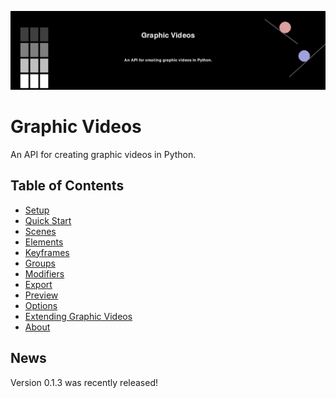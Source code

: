 ![logo](https://raw.githubusercontent.com/medilocus/graphic_videos/main/images/banner.jpg)

# Graphic Videos

An API for creating graphic videos in Python.

## Table of Contents

* [Setup][setup]
* [Quick Start][quickstart]
* [Scenes][scenedoc]
* [Elements][elementdoc]
* [Keyframes][keyframedoc]
* [Groups][groups]
* [Modifiers][modifiers]
* [Export][export]
* [Preview][preview]
* [Options][options]
* [Extending Graphic Videos][extending]
* [About][about]

## News

Version 0.1.3 was recently released!


[setup]: https://medilocus.github.io/graphic_videos/setup
[quickstart]: https://medilocus.github.io/graphic_videos/quick-start
[extending]: https://medilocus.github.io/graphic_videos/extending
[about]: https://medilocus.github.io/graphic_videos/about
[export]: https://medilocus.github.io/graphic_videos/export
[preview]: https://medilocus.github.io/graphic_videos/preview
[options]: https://medilocus.github.io/graphic_videos/options
[scenedoc]: https://medilocus.github.io/graphic_videos/scene
[elementdoc]: https://medilocus.github.io/graphic_videos/elements
[keyframedoc]: https://medilocus.github.io/graphic_videos/keyframes
[groups]: https://medilocus.github.io/graphic_videos/groups
[modifiers]: https://medilocus.github.io/graphic_videos/modifiers
